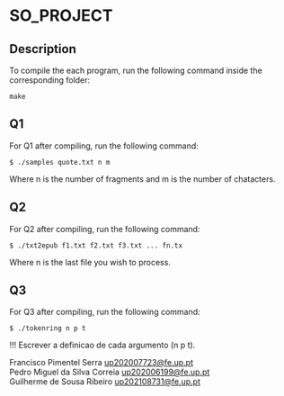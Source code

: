 # SO_PROJECT

## Description
To compile the each program, run the following command inside the corresponding folder:
```
make
```
## Q1
For Q1 after compiling, run the following command:
```
$ ./samples quote.txt n m
```
Where n is the number of fragments and m is the number of chatacters.

## Q2
For Q2 after compiling, run the following command:
```
$ ./txt2epub f1.txt f2.txt f3.txt ... fn.tx
```
Where n is the last file you wish to process.

## Q3
For Q3 after compiling, run the following command:
```
$ ./tokenring n p t
```
!!! Escrever a definicao de cada argumento (n p t).

Francisco Pimentel Serra up202007723@fe.up.pt<br>
Pedro Miguel da Silva Correia up202006199@fe.up.pt<br>
Guilherme de Sousa Ribeiro up202108731@fe.up.pt

